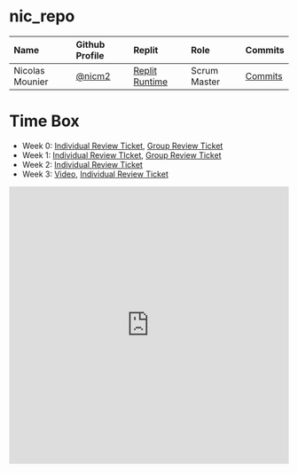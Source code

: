 # nic_repo 

Name | Github Profile | Replit | Role | Commits |
| :---- | :---- | :---- | :---- | :---- |
| Nicolas Mounier | [@nicm2](https://github.com/nicm2) | [Replit Runtime](https://replit.com/@nicm21/nicrepo-3) | Scrum Master | [Commits](https://github.com/Reem57/n224-too/graphs/contributors) |

# Time Box 

- Week 0: [Individual Review Ticket](https://github.com/nicm2/nic_repo/issues/1), [Group Review Ticket](https://github.com/Reem57/n224-too/issues/1)
- Week 1: [Individual Review TIcket](https://github.com/nicm2/nic_repo/issues/2), [Group Review Ticket](https://github.com/Reem57/n224-too/issues/6)
- Week 2: [Individual Review Ticket](https://github.com/nicm2/nic_repo/issues/3)
- Week 3: [Video](https://drive.google.com/file/d/1NahKGmKcQP8UsqvYuZ6CB2Q8hkvj64LI/view?usp=sharing), [Individual Review Ticket](https://github.com/nicm2/nic_repo/issues/5)
<iframe frameborder="0" width="100%" height="500px" src="https://replit.com/@nicm21/nicrepo-3?embed=true"></iframe>
